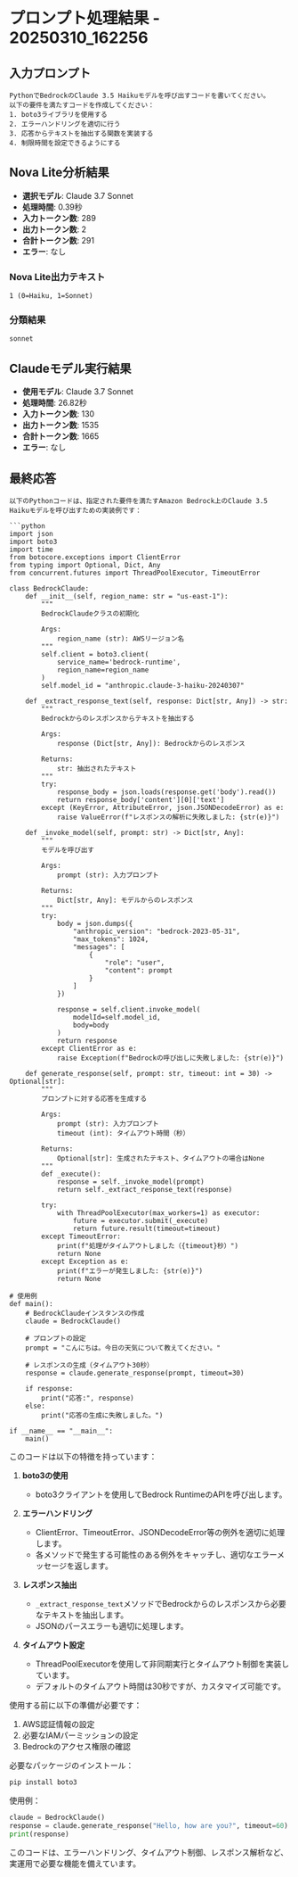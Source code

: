 # プロンプト処理結果 - 20250310_162256

## 入力プロンプト

```
PythonでBedrockのClaude 3.5 Haikuモデルを呼び出すコードを書いてください。
以下の要件を満たすコードを作成してください：
1. boto3ライブラリを使用する
2. エラーハンドリングを適切に行う
3. 応答からテキストを抽出する関数を実装する
4. 制限時間を設定できるようにする
```

## Nova Lite分析結果

- **選択モデル**: Claude 3.7 Sonnet
- **処理時間**: 0.39秒
- **入力トークン数**: 289
- **出力トークン数**: 2
- **合計トークン数**: 291
- **エラー**: なし

### Nova Lite出力テキスト

```
1 (0=Haiku, 1=Sonnet)
```

### 分類結果

```
sonnet
```

## Claudeモデル実行結果

- **使用モデル**: Claude 3.7 Sonnet
- **処理時間**: 26.82秒
- **入力トークン数**: 130
- **出力トークン数**: 1535
- **合計トークン数**: 1665
- **エラー**: なし

## 最終応答

```
以下のPythonコードは、指定された要件を満たすAmazon Bedrock上のClaude 3.5 Haikuモデルを呼び出すための実装例です：

```python
import json
import boto3
import time
from botocore.exceptions import ClientError
from typing import Optional, Dict, Any
from concurrent.futures import ThreadPoolExecutor, TimeoutError

class BedrockClaude:
    def __init__(self, region_name: str = "us-east-1"):
        """
        BedrockClaudeクラスの初期化
        
        Args:
            region_name (str): AWSリージョン名
        """
        self.client = boto3.client(
            service_name='bedrock-runtime',
            region_name=region_name
        )
        self.model_id = "anthropic.claude-3-haiku-20240307"

    def _extract_response_text(self, response: Dict[str, Any]) -> str:
        """
        Bedrockからのレスポンスからテキストを抽出する
        
        Args:
            response (Dict[str, Any]): Bedrockからのレスポンス
            
        Returns:
            str: 抽出されたテキスト
        """
        try:
            response_body = json.loads(response.get('body').read())
            return response_body['content'][0]['text']
        except (KeyError, AttributeError, json.JSONDecodeError) as e:
            raise ValueError(f"レスポンスの解析に失敗しました: {str(e)}")

    def _invoke_model(self, prompt: str) -> Dict[str, Any]:
        """
        モデルを呼び出す
        
        Args:
            prompt (str): 入力プロンプト
            
        Returns:
            Dict[str, Any]: モデルからのレスポンス
        """
        try:
            body = json.dumps({
                "anthropic_version": "bedrock-2023-05-31",
                "max_tokens": 1024,
                "messages": [
                    {
                        "role": "user",
                        "content": prompt
                    }
                ]
            })

            response = self.client.invoke_model(
                modelId=self.model_id,
                body=body
            )
            return response
        except ClientError as e:
            raise Exception(f"Bedrockの呼び出しに失敗しました: {str(e)}")

    def generate_response(self, prompt: str, timeout: int = 30) -> Optional[str]:
        """
        プロンプトに対する応答を生成する
        
        Args:
            prompt (str): 入力プロンプト
            timeout (int): タイムアウト時間（秒）
            
        Returns:
            Optional[str]: 生成されたテキスト、タイムアウトの場合はNone
        """
        def _execute():
            response = self._invoke_model(prompt)
            return self._extract_response_text(response)

        try:
            with ThreadPoolExecutor(max_workers=1) as executor:
                future = executor.submit(_execute)
                return future.result(timeout=timeout)
        except TimeoutError:
            print(f"処理がタイムアウトしました（{timeout}秒）")
            return None
        except Exception as e:
            print(f"エラーが発生しました: {str(e)}")
            return None

# 使用例
def main():
    # BedrockClaudeインスタンスの作成
    claude = BedrockClaude()
    
    # プロンプトの設定
    prompt = "こんにちは。今日の天気について教えてください。"
    
    # レスポンスの生成（タイムアウト30秒）
    response = claude.generate_response(prompt, timeout=30)
    
    if response:
        print("応答:", response)
    else:
        print("応答の生成に失敗しました。")

if __name__ == "__main__":
    main()
```

このコードは以下の特徴を持っています：

1. **boto3の使用**
   - boto3クライアントを使用してBedrock RuntimeのAPIを呼び出します。

2. **エラーハンドリング**
   - ClientError、TimeoutError、JSONDecodeError等の例外を適切に処理します。
   - 各メソッドで発生する可能性のある例外をキャッチし、適切なエラーメッセージを返します。

3. **レスポンス抽出**
   - `_extract_response_text`メソッドでBedrockからのレスポンスから必要なテキストを抽出します。
   - JSONのパースエラーも適切に処理します。

4. **タイムアウト設定**
   - ThreadPoolExecutorを使用して非同期実行とタイムアウト制御を実装しています。
   - デフォルトのタイムアウト時間は30秒ですが、カスタマイズ可能です。

使用する前に以下の準備が必要です：

1. AWS認証情報の設定
2. 必要なIAMパーミッションの設定
3. Bedrockのアクセス権限の確認

必要なパッケージのインストール：
```bash
pip install boto3
```

使用例：
```python
claude = BedrockClaude()
response = claude.generate_response("Hello, how are you?", timeout=60)
print(response)
```

このコードは、エラーハンドリング、タイムアウト制御、レスポンス解析など、実運用で必要な機能を備えています。
```
